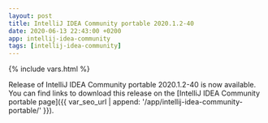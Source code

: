 ```yaml
---
layout: post
title: IntelliJ IDEA Community portable 2020.1.2-40
date: 2020-06-13 22:43:00 +0200
app: intellij-idea-community
tags: [intellij-idea-community]
---
```

{% include vars.html %}

Release of IntelliJ IDEA Community portable 2020.1.2-40 is now available.<br />
You can find links to download this release on the [IntelliJ IDEA Community portable page]({{ var_seo_url | append: '/app/intellij-idea-community-portable/' }}).
